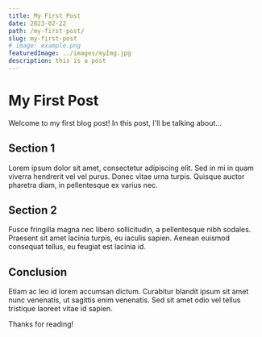 ```yaml
---
title: My First Post
date: 2023-02-22
path: /my-first-post/
slug: my-first-post
# image: example.png
featuredImage: ../images/myImg.jpg
description: this is a post
---
```


# My First Post

Welcome to my first blog post! In this post, I'll be talking about...

## Section 1

Lorem ipsum dolor sit amet, consectetur adipiscing elit. Sed in mi in quam viverra hendrerit vel vel purus. Donec vitae urna turpis. Quisque auctor pharetra diam, in pellentesque ex varius nec.

## Section 2

Fusce fringilla magna nec libero sollicitudin, a pellentesque nibh sodales. Praesent sit amet lacinia turpis, eu iaculis sapien. Aenean euismod consequat tellus, eu feugiat est lacinia id.

## Conclusion

Etiam ac leo id lorem accumsan dictum. Curabitur blandit ipsum sit amet nunc venenatis, ut sagittis enim venenatis. Sed sit amet odio vel tellus tristique laoreet vitae id sapien.

Thanks for reading!
